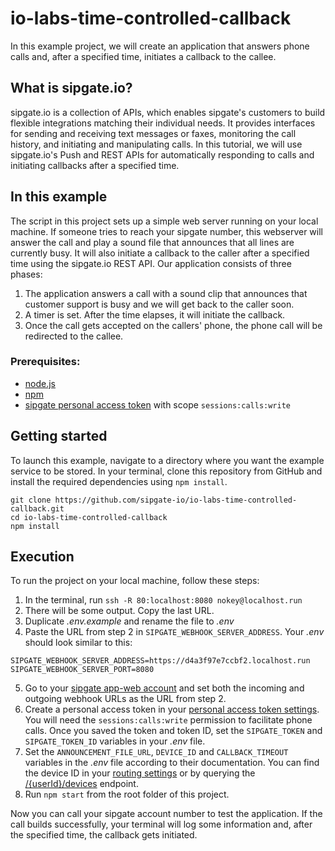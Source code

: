 # io-labs-time-controlled-callback

In this example project, we will create an application that answers phone calls and, after a specified time, initiates a callback to the callee.

## What is sipgate.io?

sipgate.io is a collection of APIs, which enables sipgate's customers to build flexible integrations matching their individual needs. It provides interfaces for sending and receiving text messages or faxes, monitoring the call history, and initiating and manipulating calls. In this tutorial, we will use sipgate.io's Push and REST APIs for automatically responding to calls and initiating callbacks after a specified time.

## In this example

The script in this project sets up a simple web server running on your local machine. If someone tries to reach your sipgate number, this webserver will answer the call and play a sound file that announces that all lines are currently busy. It will also initiate a callback to the caller after a specified time using the sipgate.io REST API.
Our application consists of three phases:

1. The application answers a call with a sound clip that announces that customer support is busy and we will get back to the caller soon.
2. A timer is set. After the time elapses, it will initiate the callback.
3. Once the call gets accepted on the callers' phone, the phone call will be redirected to the callee.

### Prerequisites:

- [node.js](https://nodejs.org/en/)
- [npm](https://www.npmjs.com/)
- [sipgate personal access token](https://www.sipgate.io/rest-api/authentication#personalAccessToken) with scope `sessions:calls:write`

## Getting started

To launch this example, navigate to a directory where you want the example service to be stored. In your terminal, clone this repository from GitHub and install the required dependencies using `npm install`.

```
git clone https://github.com/sipgate-io/io-labs-time-controlled-callback.git
cd io-labs-time-controlled-callback
npm install
```

## Execution

To run the project on your local machine, follow these steps:

1. In the terminal, run `ssh -R 80:localhost:8080 nokey@localhost.run`
2. There will be some output. Copy the last URL.
3. Duplicate _.env.example_ and rename the file to _.env_
4. Paste the URL from step 2 in `SIPGATE_WEBHOOK_SERVER_ADDRESS`. Your _.env_ should look similar to this:

```
SIPGATE_WEBHOOK_SERVER_ADDRESS=https://d4a3f97e7ccbf2.localhost.run
SIPGATE_WEBHOOK_SERVER_PORT=8080
```

5. Go to your [sipgate app-web account](https://console.sipgate.com/webhooks/urls) and set both the incoming and outgoing webhook URLs as the URL from step 2.
6. Create a personal access token in your [personal access token settings](https://app.sipgate.com/personal-access-token). You will need the `sessions:calls:write` permission to facilitate phone calls. Once you saved the token and token ID, set the `SIPGATE_TOKEN` and `SIPGATE_TOKEN_ID` variables in your _.env_ file.
7. Set the `ANNOUNCEMENT_FILE_URL`, `DEVICE_ID` and `CALLBACK_TIMEOUT` variables in the _.env_ file according to their documentation. You can find the device ID in your [routing settings](https://app.sipgate.com/w0/routing) or by querying the [/{userId}/devices](https://api.sipgate.com/v2/doc#/devices/getDevices) endpoint.
8. Run `npm start` from the root folder of this project.

Now you can call your sipgate account number to test the application.
If the call builds successfully, your terminal will log some information and, after the specified time, the callback gets initiated.
